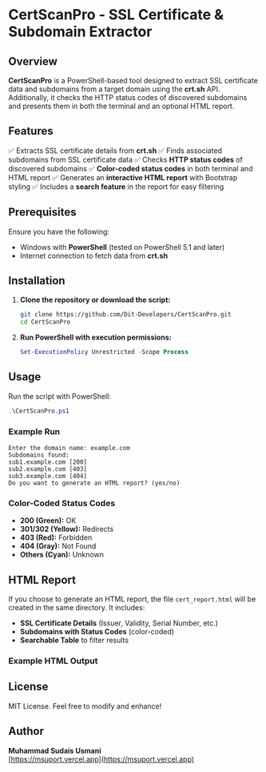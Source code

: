 # CertScanPro - SSL Certificate & Subdomain Extractor

## Overview

**CertScanPro** is a PowerShell-based tool designed to extract SSL certificate data and subdomains from a target domain using the **crt.sh** API. Additionally, it checks the HTTP status codes of discovered subdomains and presents them in both the terminal and an optional HTML report.

## Features

✅ Extracts SSL certificate details from **crt.sh** ✅ Finds associated subdomains from SSL certificate data ✅ Checks **HTTP status codes** of discovered subdomains ✅ **Color-coded status codes** in both terminal and HTML report ✅ Generates an **interactive HTML report** with Bootstrap styling ✅ Includes a **search feature** in the report for easy filtering

## Prerequisites

Ensure you have the following:

- Windows with **PowerShell** (tested on PowerShell 5.1 and later)
- Internet connection to fetch data from **crt.sh**

## Installation

1. **Clone the repository or download the script:**
   ```sh
   git clone https://github.com/Dit-Developers/CertScanPro.git
   cd CertScanPro
   ```
2. **Run PowerShell with execution permissions:**
   ```powershell
   Set-ExecutionPolicy Unrestricted -Scope Process
   ```

## Usage

Run the script with PowerShell:

```powershell
.\CertScanPro.ps1
```

### Example Run

```
Enter the domain name: example.com
Subdomains found:
sub1.example.com [200]
sub2.example.com [403]
sub3.example.com [404]
Do you want to generate an HTML report? (yes/no)
```

### Color-Coded Status Codes

- **200 (Green):** OK
- **301/302 (Yellow):** Redirects
- **403 (Red):** Forbidden
- **404 (Gray):** Not Found
- **Others (Cyan):** Unknown

## HTML Report

If you choose to generate an HTML report, the file `cert_report.html` will be created in the same directory. It includes:

- **SSL Certificate Details** (Issuer, Validity, Serial Number, etc.)
- **Subdomains with Status Codes** (color-coded)
- **Searchable Table** to filter results

### Example HTML Output



## License

MIT License. Feel free to modify and enhance!

## Author

**Muhammad Sudais Usmani**\
[https://msuport.vercel.app](https://msuport.vercel.app)

